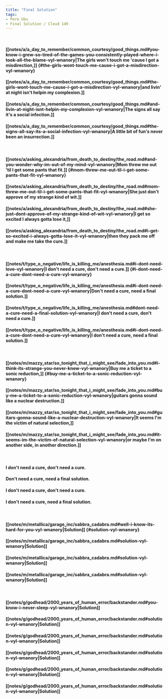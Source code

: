 ```yaml
---
title: "Final Solution"
tags:
- Pere Ubu
- Final Solution / Cloud 149
---
```

&nbsp;
#### [[notes/a/a_day_to_remember/common_courtesy/good_things.md#you-know-i-grew-so-tired-of-the-games-you-consistently-played-where-i-took-all-the-blame-vyl-wnanory|The girls won't touch me 'cause I got a misdirection,]] {#the-girls-wont-touch-me-cause-i-got-a-misdirection-vyl-wnanory}
#### [[notes/a/a_day_to_remember/common_courtesy/good_things.md#the-girls-wont-touch-me-cause-i-got-a-misdirection-vyl-wnanory|and livin' at night isn't helpin my complexion.]]
#### [[notes/a/a_day_to_remember/common_courtesy/good_things.md#and-livin-at-night-isnt-helpin-my-complexion-vyl-wnanory|The signs all say it's a social infection.]]
#### [[notes/a/a_day_to_remember/common_courtesy/good_things.md#the-signs-all-say-its-a-social-infection-vyl-wnanory|A little bit of fun's never been an insurrection.]]
&nbsp;
#### [[notes/a/asking_alexandria/from_death_to_destiny/the_road.md#and-you-wonder-why-im-out-of-my-mind-vyl-wnanory|Mom threw me out 'til I get some pants that fit.]] {#mom-threw-me-out-til-i-get-some-pants-that-fit-vyl-wnanory}
#### [[notes/a/asking_alexandria/from_death_to_destiny/the_road.md#mom-threw-me-out-til-i-get-some-pants-that-fit-vyl-wnanory|She just don't approve of my strange kind of wit.]]
#### [[notes/a/asking_alexandria/from_death_to_destiny/the_road.md#she-just-dont-approve-of-my-strange-kind-of-wit-vyl-wnanory|I get so excited I always gotta lose it,]]
#### [[notes/a/asking_alexandria/from_death_to_destiny/the_road.md#i-get-so-excited-i-always-gotta-lose-it-vyl-wnanory|then they pack me off and make me take the cure.]]
&nbsp;
#### [[notes/t/type_o_negative/life_is_killing_me/anesthesia.md#i-dont-need-love-vyl-wnanory|I don't need a cure, don't need a cure.]] {#i-dont-need-a-cure-dont-need-a-cure-vyl-wnanory}
#### [[notes/t/type_o_negative/life_is_killing_me/anesthesia.md#i-dont-need-a-cure-dont-need-a-cure-vyl-wnanory|Don't need a cure, need a final solution.]]
#### [[notes/t/type_o_negative/life_is_killing_me/anesthesia.md#dont-need-a-cure-need-a-final-solution-vyl-wnanory|I don't need a cure, don't need a cure.]]
#### [[notes/t/type_o_negative/life_is_killing_me/anesthesia.md#i-dont-need-a-cure-dont-need-a-cure-vyl-wnanory|I don't need a cure, need a final solution.]]
&nbsp;
#### [[notes/m/mazzy_star/so_tonight_that_i_might_see/fade_into_you.md#i-think-its-strange-you-never-knew-vyl-wnanory|Buy me a ticket to a sonic reduction,]] {#buy-me-a-ticket-to-a-sonic-reduction-vyl-wnanory}
#### [[notes/m/mazzy_star/so_tonight_that_i_might_see/fade_into_you.md#buy-me-a-ticket-to-a-sonic-reduction-vyl-wnanory|guitars gonna sound like a nuclear destruction.]]
#### [[notes/m/mazzy_star/so_tonight_that_i_might_see/fade_into_you.md#guitars-gonna-sound-like-a-nuclear-destruction-vyl-wnanory|It seems I'm the victim of natural selection,]]
#### [[notes/m/mazzy_star/so_tonight_that_i_might_see/fade_into_you.md#it-seems-im-the-victim-of-natural-selection-vyl-wnanory|or maybe I'm on another side, in another direction.]]
&nbsp;
#### I don't need a cure, don't need a cure.
#### Don't need a cure, need a final solution.
#### I don't need a cure, don't need a cure.
#### I don't need a cure, need a final solution.
&nbsp;
#### [[notes/m/metallica/garage_inc/sabbra_cadabra.md#well-i-know-its-hard-for-you-vyl-wnanory|Solution]] {#solution-vyl-wnanory}
#### [[notes/m/metallica/garage_inc/sabbra_cadabra.md#solution-vyl-wnanory|Solution]]
#### [[notes/m/metallica/garage_inc/sabbra_cadabra.md#solution-vyl-wnanory|Solution]]
#### [[notes/m/metallica/garage_inc/sabbra_cadabra.md#solution-vyl-wnanory|Solution]]
&nbsp;
#### [[notes/g/godhead/2000_years_of_human_error/backstander.md#you-know-i-never-sleep-vyl-wnanory|Solution]]
#### [[notes/g/godhead/2000_years_of_human_error/backstander.md#solution-vyl-wnanory|Solution]]
#### [[notes/g/godhead/2000_years_of_human_error/backstander.md#solution-vyl-wnanory|Solution]]
#### [[notes/g/godhead/2000_years_of_human_error/backstander.md#solution-vyl-wnanory|Solution]]
#### [[notes/g/godhead/2000_years_of_human_error/backstander.md#solution-vyl-wnanory|Solution]]
#### [[notes/g/godhead/2000_years_of_human_error/backstander.md#solution-vyl-wnanory|Solution]]
